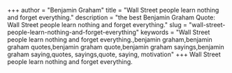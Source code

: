 +++
author = "Benjamin Graham"
title = "Wall Street people learn nothing and forget everything."
description = "the best Benjamin Graham Quote: Wall Street people learn nothing and forget everything."
slug = "wall-street-people-learn-nothing-and-forget-everything"
keywords = "Wall Street people learn nothing and forget everything.,benjamin graham,benjamin graham quotes,benjamin graham quote,benjamin graham sayings,benjamin graham saying,quotes, sayings,quote, saying, motivation"
+++
Wall Street people learn nothing and forget everything.
